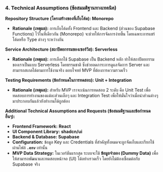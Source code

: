 ### **4. Technical Assumptions (ข้อสมมติฐานทางเทคนิค)**

**Repository Structure (โครงสร้างของที่เก็บโค้ด): Monorepo**

* **Rationale (เหตุผล):** การเก็บโค้ดทั้ง Frontend และ Backend (ส่วนของ Supabase Functions) ไว้ในที่เดียวกัน (Monorepo) จะช่วยให้การจัดการง่ายขึ้น โดยเฉพาะการแชร์โค้ดหรือ Type ต่างๆ ระหว่างกัน

**Service Architecture (สถาปัตยกรรมของเซอร์วิส): Serverless**

* **Rationale (เหตุผล):** การเลือกใช้ Supabase เป็น Backend หลัก ทำให้สถาปัตยกรรมของเราเป็นแบบ Serverless โดยธรรมชาติ ซึ่งช่วยลดภาระการดูแลจัดการ Server และสามารถสเกลได้ตามการใช้งานจริง ตอบโจทย์ MVP ที่ต้องการความรวดเร็ว

**Testing Requirements (ข้อกำหนดในการทดสอบ): Unit + Integration**

* **Rationale (เหตุผล):** สำหรับ MVP เราจะเน้นการทดสอบ 2 ระดับ คือ Unit Test เพื่อทดสอบการทำงานของแต่ละส่วนเล็กๆ และ Integration Test เพื่อให้มั่นใจว่าเมื่อนำส่วนต่างๆ มาประกอบกันแล้วยังทำงานได้ถูกต้อง

**Additional Technical Assumptions and Requests (ข้อสมมติฐานและข้อกำหนดอื่นๆ):**

* **Frontend Framework:** **React**
* **UI Component Library:** **shadcn/ui**
* **Backend & Database:** **Supabase**
* **Configuration:** ข้อมูล Key และ Credentials ที่สำคัญทั้งหมดจะถูกจัดเก็บและเรียกใช้ผ่านไฟล์ **`.env`** เท่านั้น
* **MVP Data Strategy:** ในเวอร์ชันแรกสุด ระบบจะใช้ **ข้อมูลจำลอง (Dummy Data)** เพื่อให้สามารถพัฒนาและทดสอบหน้าจอ (UI) ได้อย่างรวดเร็ว โดยยังไม่ต้องเชื่อมต่อกับ Supabase จริง
